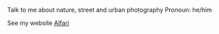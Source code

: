 Talk to me about nature, street and urban photography
Pronoun: he/him

See my website [Alfari](https://alfari.id)


